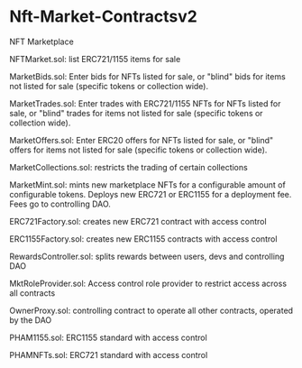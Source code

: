 # Nft-Market-Contractsv2

NFT Marketplace

NFTMarket.sol: list ERC721/1155 items for sale

MarketBids.sol: Enter bids for NFTs listed for sale, or "blind" bids for items not listed for sale (specific tokens or collection wide).

MarketTrades.sol: Enter trades with ERC721/1155 NFTs for NFTs listed for sale, or "blind" trades for items not listed for sale (specific tokens or collection wide).

MarketOffers.sol: Enter ERC20 offers for NFTs listed for sale, or "blind" offers for items not listed for sale (specific tokens or collection wide).

MarketCollections.sol: restricts the trading of certain collections

MarketMint.sol: mints new marketplace NFTs for a configurable amount of configurable tokens. Deploys new ERC721 or ERC1155 for a deployment fee. Fees go to controlling DAO.

ERC721Factory.sol: creates new ERC721 contract with access control

ERC1155Factory.sol: creates new ERC1155 contracts with access control

RewardsController.sol: splits rewards between users, devs and controlling DAO

MktRoleProvider.sol: Access control role provider to restrict access across all contracts

OwnerProxy.sol: controlling contract to operate all other contracts, operated by the DAO

PHAM1155.sol: ERC1155 standard with access control

PHAMNFTs.sol: ERC721 standard with access control

